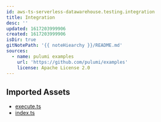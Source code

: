 ```yaml
---
id: aws-ts-serverless-datawarehouse.testing.integration
title: Integration
desc: ''
updated: 1617203999906
created: 1617203999906
isDir: true
gitNotePath: '{{ noteHiearchy }}/README.md'
sources:
  - name: pulumi examples
    url: 'https://github.com/pulumi/examples'
    license: Apache License 2.0
---
```

## Imported Assets

- [execute.ts](/assets/execute.ts)
- [index.ts](/assets/index.ts)

